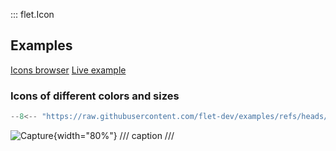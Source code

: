 ::: flet.Icon



## Examples

[Icons browser](https://gallery.flet.dev/icons-browser/)
[Live example](https://flet-controls-gallery.fly.dev/displays/icon)

### Icons of different colors and sizes

```python
--8<-- "https://raw.githubusercontent.com/flet-dev/examples/refs/heads/v1-docs/python/controls/"
```

![Capture](){width="80%"}
/// caption
///

